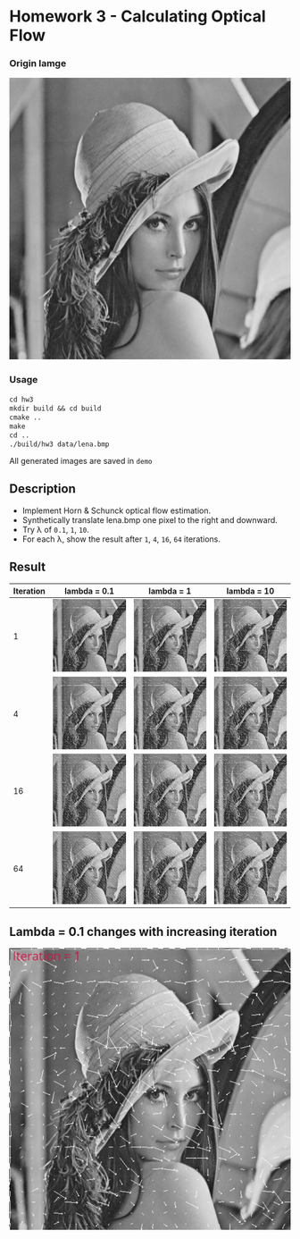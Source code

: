 # Homework 3 - Calculating Optical Flow

### Origin Iamge
![lena](data/lena.bmp)

### Usage
```
cd hw3
mkdir build && cd build
cmake ..
make
cd ..
./build/hw3 data/lena.bmp
```
All generated images are saved in `demo`

## Description
* Implement Horn & Schunck optical flow estimation.
* Synthetically translate lena.bmp one pixel to the right and downward.
* Try λ of `0.1`, `1`, `10`.
* For each λ, show the result after `1`, `4`, `16`, `64` iterations.

## Result
|Iteration|lambda = 0.1|lambda = 1|lambda = 10|
|-|-|-|-|
|1|![HornSchunck_iter1_lamb0.1](demo/HornSchunck_iter1_lamb0.1.jpg)|![HornSchunck_iter1_lamb1](demo/HornSchunck_iter1_lamb1.jpg)|![HornSchunck_iter1_lamb10](demo/HornSchunck_iter1_lamb10.jpg)|
|4|![HornSchunck_iter4_lamb0.1](demo/HornSchunck_iter4_lamb0.1.jpg)|![HornSchunck_iter4_lamb1](demo/HornSchunck_iter4_lamb1.jpg)|![HornSchunck_iter4_lamb10](demo/HornSchunck_iter4_lamb10.jpg)|
|16|![HornSchunck_iter16_lamb0.1](demo/HornSchunck_iter16_lamb0.1.jpg)|![HornSchunck_iter16_lamb1](demo/HornSchunck_iter16_lamb1.jpg)|![HornSchunck_iter16_lamb10](demo/HornSchunck_iter16_lamb10.jpg)|
|64|![HornSchunck_iter64_lamb0.1](demo/HornSchunck_iter64_lamb0.1.jpg)|![HornSchunck_iter64_lamb1](demo/HornSchunck_iter64_lamb1.jpg)|![HornSchunck_iter64_lamb10](demo/HornSchunck_iter64_lamb10.jpg)|

## Lambda = 0.1 changes with increasing iteration
![lambda 0.1](img/lambda0.1.gif)
